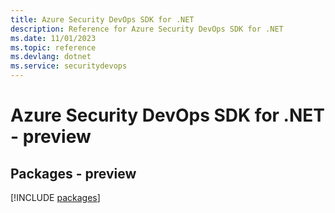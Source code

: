 ```yaml
---
title: Azure Security DevOps SDK for .NET
description: Reference for Azure Security DevOps SDK for .NET
ms.date: 11/01/2023
ms.topic: reference
ms.devlang: dotnet
ms.service: securitydevops
---
```

# Azure Security DevOps SDK for .NET - preview
## Packages - preview
[!INCLUDE [packages](security-devops-index.md)]